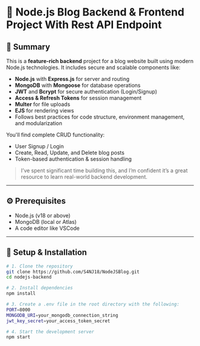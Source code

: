 # 📝 Node.js Blog Backend & Frontend Project With Rest API Endpoint

## 📖 Summary

This is a **feature-rich backend** project for a blog website built using modern Node.js technologies. It includes secure and scalable components like:

- **Node.js** with **Express.js** for server and routing  
- **MongoDB** with **Mongoose** for database operations  
- **JWT** and **Bcrypt** for secure authentication (Login/Signup)  
- **Access & Refresh Tokens** for session management  
- **Multer** for file uploads  
- **EJS** for rendering views  
- Follows best practices for code structure, environment management, and modularization  

You'll find complete CRUD functionality:
- User Signup / Login  
- Create, Read, Update, and Delete blog posts  
- Token-based authentication & session handling  

> I’ve spent significant time building this, and I’m confident it’s a great resource to learn real-world backend development.

---

## ⚙️ Prerequisites

- Node.js (v18 or above)  
- MongoDB (local or Atlas)  
- A code editor like VSCode

---

## 🚀 Setup & Installation

```bash
# 1. Clone the repository
git clone https://github.com/S4NJ18/NodeJSBlog.git
cd nodejs-backend

# 2. Install dependencies
npm install

# 3. Create a .env file in the root directory with the following:
PORT=8000
MONGODB_URI=your_mongodb_connection_string
jwt_key_secret=your_access_token_secret

# 4. Start the development server
npm start
